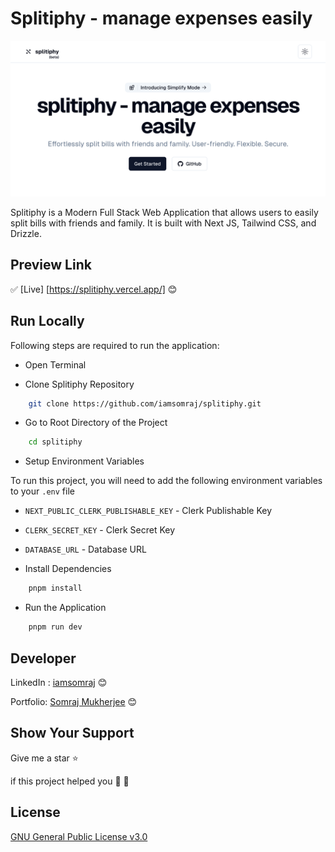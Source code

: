 # Splitiphy - manage expenses easily

![Hero Image](./public/og.png)

Splitiphy is a Modern Full Stack Web Application that allows users to easily split bills with friends and family. It is built with Next JS, Tailwind CSS, and Drizzle.

## Preview Link

✅ [Live] [https://splitiphy.vercel.app/] 😊

## Run Locally

Following steps are required to run the application:

- Open Terminal

- Clone Splitiphy Repository

```bash
    git clone https://github.com/iamsomraj/splitiphy.git
```

- Go to Root Directory of the Project

```bash
    cd splitiphy
```

- Setup Environment Variables

To run this project, you will need to add the following environment variables to your `.env` file

- `NEXT_PUBLIC_CLERK_PUBLISHABLE_KEY` - Clerk Publishable Key
- `CLERK_SECRET_KEY` - Clerk Secret Key
- `DATABASE_URL` - Database URL

- Install Dependencies

```bash
    pnpm install
```

- Run the Application

```bash
    pnpm run dev
```

## Developer

LinkedIn : [iamsomraj](https://www.linkedin.com/in/iamsomraj/) 😊

Portfolio: [Somraj Mukherjee](https://iamsomraj.github.io/) 😊

## Show Your Support

Give me a star ⭐

if this project helped you 👦 👧

## License

[GNU General Public License v3.0](https://www.gnu.org/licenses/gpl-3.0.html)
